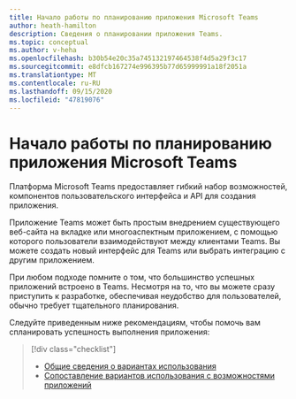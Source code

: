 ```yaml
---
title: Начало работы по планированию приложения Microsoft Teams
author: heath-hamilton
description: Сведения о планировании приложения Teams.
ms.topic: conceptual
ms.author: v-heha
ms.openlocfilehash: b30b54e20c35a745132197464538f4d5a29f3c17
ms.sourcegitcommit: e8dfcb167274e996395b77d65999991a18f2051a
ms.translationtype: MT
ms.contentlocale: ru-RU
ms.lasthandoff: 09/15/2020
ms.locfileid: "47819076"
---
```

# <a name="start-planning-your-microsoft-teams-app"></a>Начало работы по планированию приложения Microsoft Teams

Платформа Microsoft Teams предоставляет гибкий набор возможностей, компонентов пользовательского интерфейса и API для создания приложения.

Приложение Teams может быть простым внедрением существующего веб-сайта на вкладке или многоаспектным приложением, с помощью которого пользователи взаимодействуют между клиентами Teams. Вы можете создать новый интерфейс для Teams или выбрать интеграцию с другим приложением.

При любом подходе помните о том, что большинство успешных приложений встроено в Teams. Несмотря на то, что вы можете сразу приступить к разработке, обеспечивая неудобство для пользователей, обычно требует тщательного планирования.

Следуйте приведенным ниже рекомендациям, чтобы помочь вам спланировать успешность выполнения приложения:

> [!div class="checklist"]
>
> * [Общие сведения о вариантах использования](../../concepts/design/understand-use-cases.md)
> * [Сопоставление вариантов использования с возможностями приложений](../../concepts/design/map-use-cases.md)
